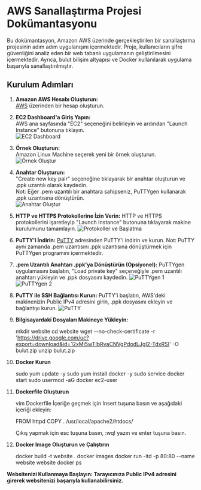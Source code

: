 # AWS Sanallaştırma Projesi Dokümantasyonu

Bu dokümantasyon, Amazon AWS üzerinde gerçekleştirilen bir sanallaştırma projesinin adım adım uygulanışını içermektedir. Proje, kullanıcıların şifre güvenliğini analiz eden bir web tabanlı uygulamanın geliştirilmesini içermektedir. Ayrıca, bulut bilişim altyapısı ve Docker kullanılarak uygulama başarıyla sanallaştırılmıştır.

## Kurulum Adımları

1. **Amazon AWS Hesabı Oluşturun:**  
   [AWS](https://aws.amazon.com/) üzerinden bir hesap oluşturun.

2. **EC2 Dashboard'a Giriş Yapın:**  
   AWS ana sayfasında "EC2" seçeneğini belirleyin ve ardından "Launch Instance" butonuna tıklayın.  
   ![EC2 Dashboard](https://github.com/AndacAkyuz/AWS-Sanallastirma-Projesi/assets/91327557/936d24ab-20c1-44f1-8979-fbae6ede04c5)  

3. **Örnek Oluşturun:**  
   Amazon Linux Machine seçerek yeni bir örnek oluşturun.  
   ![Örnek Oluştur](https://github.com/AndacAkyuz/AWS-Sanallastirma-Projesi/assets/91327557/53821918-b645-485d-a521-42d196232399)  

4. **Anahtar Oluşturun:**  
   "Create new key pair" seçeneğine tıklayarak bir anahtar oluşturun ve .ppk uzantılı olarak kaydedin.  
   Not: Eğer .pem uzantılı bir anahtara sahipseniz, PuTTYgen kullanarak .ppk uzantısına dönüştürün.  
   ![Anahtar Oluştur](https://github.com/AndacAkyuz/AWS-Sanallastirma-Projesi/assets/91327557/731825e1-08e7-4f3f-9ef6-d1dac216adc8)
  
5. **HTTP ve HTTPS Protokollerine İzin Verin:**
   HTTP ve HTTPS protokollerini işaretleyip "Launch Instance" butonuna tıklayarak makine kurulumunu tamamlayın.
   ![Protokoller ve Başlatma](https://github.com/AndacAkyuz/AWS-Sanallastirma-Projesi/assets/91327557/7a1a1902-cff6-4a26-b6bb-7a761cbfdc5e)

6. **PuTTY'i İndirin:**
   [PuTTY](https://www.chiark.greenend.org.uk/~sgtatham/putty/latest.html) adresinden PuTTY'i indirin ve kurun.
   Not: PuTTY aynı zamanda .pem uzantısını .ppk uzantısına dönüştürmek için PuTTYgen programını içermektedir.

7. **.pem Uzantılı Anahtarı .ppk'ya Dönüştürün (Opsiyonel):**
   PuTTYgen uygulamasını başlatın, "Load private key" seçeneğiyle .pem uzantılı anahtarı yükleyin ve .ppk dosyasını kaydedin.
   ![PuTTYgen 1](https://github.com/AndacAkyuz/AWS-Sanallastirma-Projesi/assets/91327557/b1eb3dd8-1dfa-4638-b33f-fb5d1693368f)
   ![PuTTYgen 2](https://github.com/AndacAkyuz/AWS-Sanallastirma-Projesi/assets/91327557/ce94c95a-6d2c-49a2-ad78-26e6566a4f39)

8. **PuTTY ile SSH Bağlantısı Kurun:**
   PuTTY'i başlatın, AWS'deki makinenizin Public IPv4 adresini girin, .ppk dosyasını ekleyin ve bağlantıyı kurun.
   ![PuTTY](https://github.com/AndacAkyuz/AWS-Sanallastirma-Projesi/assets/91327557/c06a0762-9694-474a-b7c8-9240ca0a2771)

9. **Bilgisayardaki Dosyaları Makineye Yükleyin:**
 
   mkdir website
   cd website
   wget --no-check-certificate -r 'https://drive.google.com/uc?export=download&id=12xMi5wTIbRvaCNVgPdodLJgI2-TdxRSI' -O bulut.zip
   unzip bulut.zip

10. **Docker Kurun**

    sudo yum update -y
    sudo yum install docker -y
    sudo service docker start
    sudo usermod -aG docker ec2-user

11. **Dockerfile Oluşturun**

    vim Dockerfile
    İçeriğe geçmek için Insert tuşuna basın ve aşağıdaki içeriği ekleyin:
    
    FROM httpd
    COPY . /usr/local/apache2/htdocs/

    Çıkış yapmak için esc tuşuna basın, :wq! yazın ve enter tuşuna basın.

12. **Docker Image Oluşturun ve Çalıştırın**

    docker build -t website .
    docker images
    docker run -itd -p 80:80 --name website website
    docker ps

**Websitenizi Kullanmaya Başlayın: Tarayıcınıza Public IPv4 adresini girerek websitenizi başarıyla kullanabilirsiniz.**
